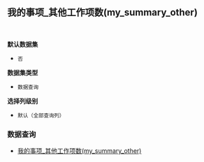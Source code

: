 ## 我的事项_其他工作项数(my_summary_other) <!-- {docsify-ignore-all} -->



<br>
<p class="panel-title"><b>默认数据集</b></p>

* `否`

<p class="panel-title"><b>数据集类型</b></p>

* `数据查询`

<p class="panel-title"><b>选择列级别</b></p>

* `默认（全部查询列）`




### 数据查询
  * [我的事项_其他工作项数(my_summary_other)](module/ProjMgmt/work_item/query/my_summary_other)
